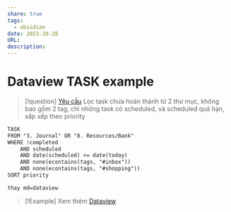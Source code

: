 ```yaml
---
share: true
tags:
  - obsidian
date: 2023-10-28
URL: 
description: 
---
```


# Dataview TASK example

> [!question] [Yêu cầu](https://www.facebook.com/groups/obsidian.secondbrain/posts/707585224575616/?comment_id=729045892429549)
> Lọc task chưa hoàn thành từ 2 thư mục, không bao gồm 2 tag, chỉ những task có scheduled, và scheduled quá hạn, sắp xếp theo priority


```md
TASK
FROM "3. Journal" OR "8. Resources/Bank"
WHERE !completed
	AND scheduled
	AND date(scheduled) <= date(today)
	AND none(econtains(tags, "#inbox"))
	AND none(econtains(tags, "#shopping"))
SORT priority
```

`thay md=dataview`

> [!Example] Xem thêm
> [Dataview](./Dataview.md)